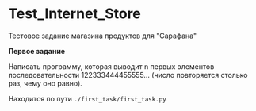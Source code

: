 # Test_Internet_Store
Тестовое задание магазина продуктов для "Сарафана"

**Первое задание** 

Написать программу, 
которая выводит n первых элементов последовательности 
122333444455555… (число повторяется столько раз, чему оно равно). 

Находится по пути ```./first_task/first_task.py```